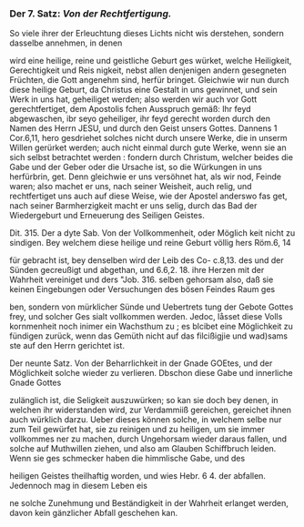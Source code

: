 <!--
OCR: content-0051.xml, content-0052.xml
Buchseite: 32,33
-->

### Der 7. Satz: *Von der Rechtfertigung.*


So viele ihrer der Erleuchtung dieses Lichts nicht wis derstehen, sondern dasselbe annehmen, in denen

wird eine heilige, reine und geistliche Geburt ges würket, welche Heiligkeit, Gerechtigkeit und Reis nigkeit, nebst allen denjenigen andern gesegneten Früchten, die Gott angenehm sind, herfür bringet. Gleichwie wir nun durch diese heilige Geburt, da Christus eine Gestalt in uns gewinnet, und sein Werk in uns hat, geheiliget werden; also werden wir auch vor Gott gerechtfertiget, dem Apostolis fchen Ausspruch gemäß: Ihr feyd abgewaschen, ibr seyo geheiliger, ihr feyd gerecht worden durch den Namen des Herrn JESU, und durch den Geist unsers Gottes. Dannens 1 Cor.6,11, hero gesdriehet solches nicht durch unsere Werke, die in unserm Willen gerürket werden; auch nicht einmal durch gute Werke, wenn sie an sich selbst betrachtet werden : fondern durch Christum, welcher beides die Gabe und der Geber oder die Ursache ist, so die Würkungen in uns herfürbrin, get. Denn gleichwie er uns versöhnet hat, als wir nod, Feinde waren; also machet er uns, nach seiner Weisheit, auch relig, und rechtfertiget uns auch auf diese Weise, wie der Apostel anderswo fas get, nach seiner Barmherzigkeit macht er uns selig, durch das Bad der Wiedergeburt und Erneuerung des Seiligen Geistes.

Dit. 315. Der a dyte Sab. Von der Vollkommenheit, oder Möglich
keit nicht zu sindigen. Bey welchem diese heilige und reine Geburt völlig hers Röm.6, 14

für gebracht ist, bey denselben wird der Leib des Co- c.8,13. des und der Sünden gecreußigt und abgethan, und 6.6,2. 18. ihre Herzen mit der Wahrheit vereiniget und ders "Job. 316. selben gehorsam also, daß sie keinen Eingebungen oder Versuchungen des bösen Feindes Raum ges

ben, sondern von mürklicher Sünde und Uebertrets tung der Gebote Gottes frey, und solcher Ges sialt vollkommen werden. Jedoc, låsset diese Volls kornmenheit noch inimer ein Wachsthum zu ; es blcibet eine Möglichkeit zu fündigen zurück, wenn das Gemüth nicht auf das filcißigjie und wad)sams ste auf den Herrn gerichtet ist.

Der neunte Satz. Von der Beharrlichkeit in der Gnade GOEtes, und der Möglichkeit solche wieder
zu verlieren. Dbschon diese Gabe und innerliche Gnade Gottes

zulänglich ist, die Seligkeit auszuwürken; so kan sie doch bey denen, in welchen ihr widerstanden wird, zur Verdammiiß gereichen, gereichet ihnen auch würklich darzu. Ueber dieses können solche, in welchem selbe nur zum Teil gewürfet hat, sie zu reinigen und zu heiligen, um sie immer vollkommes ner zu machen, durch Ungehorsam wieder daraus fallen, und solche auf Muthwillen ziehen, und also am Glauben Schiffbruch leiden. Wenn sie ges schmecker haben die himmlische Gabe, und des

heiligen Geistes theilhaftig worden, und wies Hebr. 6 4. der abfallen. Jedennoch mag in diesem Leben eis

ne solche Zunehmung und Beständigkeit in der
Wahrheit erlanget werden, davon kein gänzlicher
Abfall geschehen kan.
